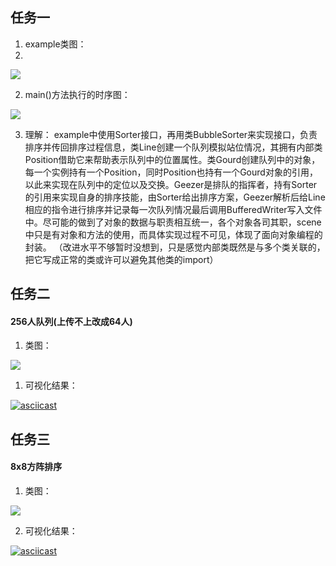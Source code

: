 ## 任务一

1. example类图：
2. 
![](http://www.plantuml.com/plantuml/png/bLD1J_Cm3BtdL-IuJvyw8QwJqDXb5muJ0ow8GzfvNKMQL8chiGt-EsuIbxO897Qfy-ptNknuIu_AOLjhURow5a8KMdaljzOXE7aHadxQgjsiClZy8a533GRzlqN8U2gRfNYBhZAbB04tMfaE_M2rLPld6aQQMTHJYwc3OkcZQbWwIzeD2V_9-Auom8ORwokih24FJN3aKe7ADNJapbzMOqsqCM2hL4uIQ6-TKwSkqTaH5znU5S0boTK3ik-C0zcaWBYXg4-KWsfEadA7FodTGkeDJ5lBjMtTZdlRawaEfMunHSflI9wGwOLujgYmAf81MOTWTRfNvfNd49pu_FEu_AYVNtlb9--nQA-CnGCujftEWjzv3N3-MgtO08F4NyEPecGoIfBQmm7YeMycxgaF7sx4HNJISBT8ZzCrfUrebFCGjf5Jy5QqEBvqFuhBQ1Lr_FR64MTgsEZ_MTQpXKYjM0A7VpGH9pYVlz-mTeBia3wao2oZuaGNIp2xjjQV)




2. main()方法执行的时序图：
   
![](http://www.plantuml.com/plantuml/png/SoWkIImgAStDKGXEJirBvU9AJ2x9Br9mJwsgIYrII2nMI8UmC81oK6eAJ75-QL4AM2sOWGKe1sTNEkMKfd8L02tBJCuiICmhKV39p4i5wSe1qXWQ8bDpSlBBtOjIK_DGD0Nd5vL075OCPg5eyibCpoW9oCpBHj7YL9gMbbgKcX9Ub0dLMWvX0G4N5yJDkdOGPrWfFErQyBHrwI0IXlhJHXSQ5LOAp_fwdlKlX4h0DO349ptTrOyGXse0ohpOF-Nfx7alzhS_Nz7zPF_2PuthkK1oO5NWq02hUh9dmSk6IH1JdatR-MnX1nT83aqLHEPfsqoWuvvDQt-oUniN23YavgK0an40)

3. 理解：
   example中使用Sorter接口，再用类BubbleSorter来实现接口，负责排序并传回排序过程信息，类Line创建一个队列模拟站位情况，其拥有内部类Position借助它来帮助表示队列中的位置属性。类Gourd创建队列中的对象，每一个实例持有一个Position，同时Position也持有一个Gourd对象的引用，以此来实现在队列中的定位以及交换。Geezer是排队的指挥者，持有Sorter的引用来实现自身的排序技能，由Sorter给出排序方案，Geezer解析后给Line相应的指令进行排序并记录每一次队列情况最后调用BufferedWriter写入文件中。尽可能的做到了对象的数据与职责相互统一，各个对象各司其职，scene中只是有对象和方法的使用，而具体实现过程不可见，体现了面向对象编程的封装。
   （改进水平不够暂时没想到，只是感觉内部类既然是与多个类关联的，把它写成正常的类或许可以避免其他类的import）
   

## 任务二
#### 256人队列(上传不上改成64人)

1. 类图：

![](http://www.plantuml.com/plantuml/png/dLDDJyCm3BtdLqGxZKFt1n1eGk8m2QIXJkA0EAIDrqLBdP9aOb3uxoJBnnhrnaxhi_sUdsElZMNQddf9fJ2Ma5OoO-Z3gMaar4hRaL3tgmJQjtUA0Do3jm6ihHROqK6h5bpH7LqiGiHyic5v4xECAwWL-kzVGXmHw3rhWLxPfM9y6HHyCl172JsWZGmUIsnHiWEx3Qg1DhRzSXBjyTzTLn-fFFVkT6hBa3FDDyZXd0B9O5P-4WXHTAkCi4AXKvOEZGMGILFSc_1b2G_D3Xe6fc6dwhbhgyAV16Vvp3b6YpsJybcXiQ2fwKDs0r9XjrEfkaYo1z2mCIa6v_R0i8DNOGzJdqNHMDePuips0fdqRgWH7Sv0FKEw6T84n4_VKUIXWqrYyrdws3KqdrdXmY0xmbYiWz8Sz6GP_FYfEGefoxMHgfjaNOvd-b8CcVpwXkaBNM-9hbO_znTc4ZQrnFmoK5LLsHNnVGOevvFYsOfiiWRaxfB_0000)

1. 可视化结果：

[![asciicast](https://asciinema.org/a/WjBrZ66AMzC8GebSYG6Dr31Qy.svg)](https://asciinema.org/a/WjBrZ66AMzC8GebSYG6Dr31Qy)

## 任务三
#### 8x8方阵排序

1. 类图：

![](http://www.plantuml.com/plantuml/png/dLF1RkiW4Bpp5IYdl8Fp0q-jeaezH6gaL8xKGzK3DXk2WXSNY9esxRyN32P6ljKdCxixiyCkQ-kOSUTEKIMj8wHLp5hwS6uQ1RKsxage_og9xlMD8W0FuFy8riv85BGtkWLVT4SNYnYn7wnV_ajPrXVK6iFvXn1F1ER0Mg0tTgKPNqQ5a0pyKK47w193m4Qs92d0xQ9geerjFvzbU_fprzNxM9vxzpgrOyYPuHlaS4c1R30hRvbdlIJPdRRIIOrUknlmL0IHE7L65M0yJVAzu9D46FEYWTv0pmpiTJs_2QVZpmZdbZ9hQghkc59RZTQ1eRQBsGqeZMAln-eYoHt1mCQECRYqHuO2NgGxJhqNHTV24EsJtOD4fe8RQgN06MXcY9WXJKJ2H3n57WIu99QXB2v2x1QQtrdXmY8xmRLO4MqucCc2XEkdzYILAbT9QJ796XxKT58CcVhyWkc4Rk-BhbRVzmCpYTjROd6lgAwgx8iCdGvGhY3J6PJPP0t8_Vl-1G00)

2. 可视化结果：

[![asciicast](https://asciinema.org/a/tT9J2jkkAyRYaDty37YYbj9Qv.svg)](https://asciinema.org/a/tT9J2jkkAyRYaDty37YYbj9Qv)
